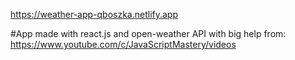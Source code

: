 https://weather-app-qboszka.netlify.app

#App made with react.js and open-weather API with big help from:  https://www.youtube.com/c/JavaScriptMastery/videos
